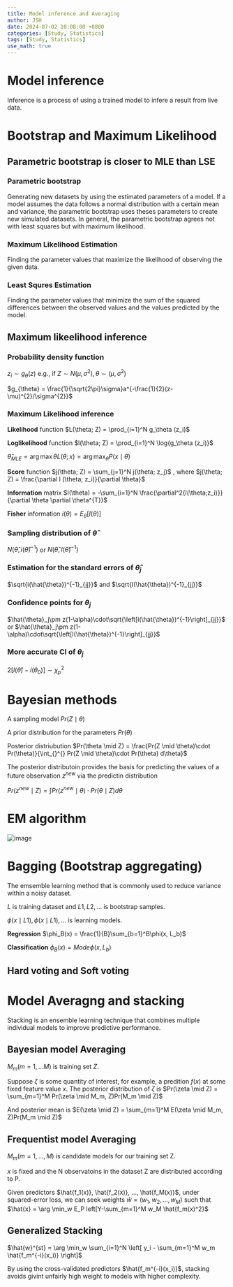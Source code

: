 ```yaml
---
title: Model inference and Averaging
author: JSH
date: 2024-07-02 10:08:00 +0800
categories: [Study, Statistics]
tags: [Study, Statistics]
use_math: true
---
```


# Model inference
Inference is a process of using a trained model to infere a result from live data.


# Bootstrap and Maximum Likelihood

## Parametric bootstrap is closer to MLE than LSE

### Parametric bootstrap
Generating new datasets by using the estimated parameters of a model.
If a model assumes the data follows a normal distribution with a certain mean and variance, the parametric bootstrap uses theses parameters to create new simulated datasets.
In general, the parametric bootstrap agrees not with least squares but with maximum likelihood.

### Maximum Likelihood Estimation
Finding the parameter values that maximize the likelihood of observing the given data.

### Least Squres Estimation
Finding the parameter values that minimize the sum of the squared differences between the observed values and the values predicted by the model.

## Maximum likeelihood inference

### Probability density function
$z_{i}\sim g_{\theta}(z)$ e.g., if $Z\sim N(\mu, \sigma^{2}), \theta\sim (\mu, \sigma^{2})$

$g_{\theta} = \frac{1}{\sqrt{2\pi}\sigma}a^{-\frac{1}{2}(z-\mu)^{2}/\sigma^{2}}$

### Maximum Likelihood inference

**Likelihood** function $L(\theta; Z) = \prod_{i=1}^N g_\theta (z_i)$

**Loglikelihood** function $l(\theta; Z) = \prod_{i=1}^N \log{g_\theta (z_i)}$

$\hat{\theta}_{MLE} = \arg\max{\theta}L(\theta; x) = \arg \max_{\theta}P(x \mid \theta)$

**Score** function $j(\theta; Z) = \sum_{j=1}^N j(\theta; z_j)$ , where $j(\theta; Z) = \frac{\partial l (\theta; z_i)}{\partial \theta}$

**Information** matrix $I(\theta) = -\sum_{i=1}^N \frac{\partial^2{l(\theta;z_i)}}{\partial \theta \partial \theta^{T}}$

**Fisher** information $i(\theta) = E_{\theta}[I(\theta)]$

### Sampling distribution of $\hat{\theta}$
$N(\hat{\theta}, i(\hat{\theta})^{-1})$ or $N(\hat{\theta}, I(\hat{\theta})^{-1})$

### Estimation for the standard errors of $\hat{\theta}_j$
$\sqrt{i(\hat{\theta})^{-1}_{jj}}$ and $\sqrt{I(\hat{\theta})^{-1}_{jj}}$

### Confidence points for $\theta_j$
$\hat{\theta}_j\pm z(1-\alpha)\cdot\sqrt{\left[i(\hat{\theta})^{-1}\right]_{jj}}$ or $\hat{\theta}_j\pm z(1-\alpha)\cdot\sqrt{\left[I(\hat{\theta})^{-1}\right]_{jj}}$

### More accurate CI of $\theta_j$
$2\left[l(\hat{\theta}) - l(\theta_0)\right]\sim \chi^{2}_p$


# Bayesian methods

A sampling model $Pr(Z \mid \theta)$

A prior distribution for the parameters $Pr(\theta)$

Posterior distriubution $Pr(\theta \mid Z) = \frac{Pr(Z \mid \theta)\cdot Pr(\theta)}{\int_{}^{} Pr(Z \mid \theta)\cdot Pr(\theta) d\theta}$

The posterior distributoin provides the basis for predicting the values of a future observation $z^{new}$ via the predictin distribution

$Pr(z^{new} \mid Z) = \int_{}^{} Pr(z^{new} \mid \theta)\cdot Pr(\theta \mid Z)d\theta$

# EM algorithm
![image](https://github.com/JeonSHyun/JeonSHyun.github.io/assets/86886562/2dfcbae4-0e8c-4b05-9abc-84c7973bdd59)


# Bagging (Bootstrap aggregating)
The emsemble learning method that is commonly used to reduce variance within a noisy dataset.

$L$ is training dataset and $L1, L2, ...$ is bootstrap samples.

$\phi(x \mid L1), \phi(x \mid L1), ...$ is learning models.

**Regression** $\phi_B(x) = \frac{1}{B}\sum_{b=1}^B\phi(x, L_b)$

**Classification** $\phi_B(x) = Mode \phi(x, L_b)$

## Hard voting and Soft voting


# Model Averagng and stacking

Stacking is an ensemble learning technique that combines multiple individual models to improve predictive performance.

## Bayesian model Averaging

$M_m(m = 1, ...M)$ is training set $Z$.

Suppose $\zeta$ is some quantity of interest, for example, a predition $f(x)$ at some fixed feature value $x$.
The posterior distribution of $\zeta$ is $Pr(\zeta \mid Z) = \sum_{m=1}^M Pr(\zeta \mid M_m, Z)Pr(M_m \mid Z)$

And posterior mean is $E(\zeta \mid Z) = \sum_{m=1}^M E(\zeta \mid M_m, Z)Pr(M_m \mid Z)$

## Frequentist model Averaging
$M_m(m = 1, ..., M)$ is candidate models for our training set Z.

$x$ is fixed and the N observatoins in the dataset Z are distributed according to P.

Given predictors $\hat{f_1(x)}, \hat{f_2(x)}, ..., \hat{f_M(x)}$, under squared-error loss, we can seek weights $\hat{w} = (w_1, w_2, ..., w_M)$ such that $\hat{x} = \arg \min_w E_P left[Y-\sum_{m=1}^M w_M \hat{f_m(x)^2}$

## Generalized Stacking
$\hat{w}^{st} = \arg \min_w \sum_{i=1}^N \left[ y_i - \sum_{m=1}^M w_m \hat{f_m^{-i}(x_i)} \right]$

By using the cross-validated predictors $\hat{f_m^{-i}(x_i)}$, stacking avoids givint unfairly high weight to models with higher complexity.
